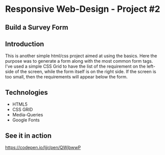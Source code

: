 # Responsive Web-Design - Project #2
## Build a Survey Form

## Introduction

This is another simple html/css project aimed at using the basics.
Here the purpose was to generate a form along with the most common form tags. 
I've used a simple CSS Grid to have the list of the requirement on the left-side of the screen, while the form itself is on the right side. If the screen is too small, then the requirements will appear below the form.

## Technologies
* HTML5
* CSS GRID
* Media-Queries
* Google Fonts

## See it in action

https://codepen.io/ljjr/pen/QWjbwwP
